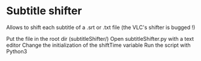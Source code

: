 # Subtitle shifter

Allows to shift each subtitle of a .srt or .txt file (the VLC's shifter is bugged !)

Put the file in the root dir (subtitleShifter/)
Open subtitleShifter.py with a text editor
Change the initialization of the shiftTime variable
Run the script with Python3
